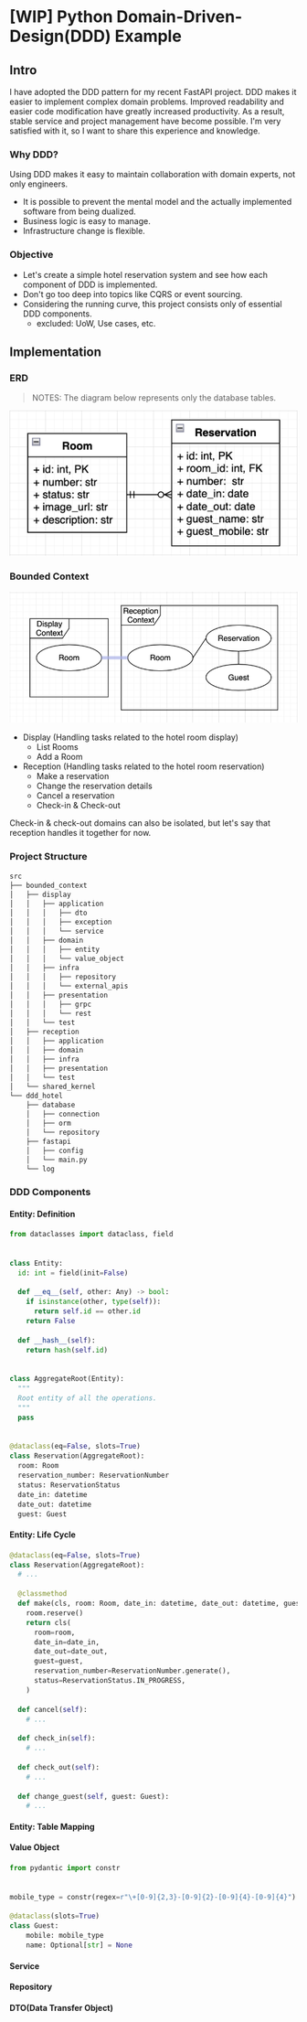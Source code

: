 # [WIP] Python Domain-Driven-Design(DDD) Example

## Intro
I have adopted the DDD pattern for my recent FastAPI project.
DDD makes it easier to implement complex domain problems.
Improved readability and easier code modification have greatly increased productivity.
As a result, stable service and project management have become possible.
I'm very satisfied with it, so I want to share this experience and knowledge.

### Why DDD?
Using DDD makes it easy to maintain collaboration with domain experts, not only engineers.
- It is possible to prevent the mental model and the actually implemented software from being dualized.
- Business logic is easy to manage.
- Infrastructure change is flexible.


### Objective
- Let's create a simple hotel reservation system and see how each component of DDD is implemented.
- Don't go too deep into topics like CQRS or event sourcing.
- Considering the running curve, this project consists only of essential DDD components. 
  - excluded: UoW, Use cases, etc.

## Implementation
### ERD
> NOTES: The diagram below represents only the database tables.

![erd](./docs/image/erd.png)

### Bounded Context

![bounded-context](./docs/image/bounded-context.png)

- Display (Handling tasks related to the hotel room display)
  - List Rooms 
  - Add a Room
- Reception (Handling tasks related to the hotel room reservation)
  - Make a reservation
  - Change the reservation details
  - Cancel a reservation
  - Check-in & Check-out

Check-in & check-out domains can also be isolated, but let's say that reception handles it together for now.

### Project Structure
```tree
src
├── bounded_context
│   ├── display
│   │   ├── application
│   │   │   ├── dto
│   │   │   ├── exception
│   │   │   └── service
│   │   ├── domain
│   │   │   ├── entity
│   │   │   └── value_object
│   │   ├── infra
│   │   │   ├── repository
│   │   │   └── external_apis
│   │   ├── presentation
│   │   │   ├── grpc
│   │   │   └── rest
│   │   └── test
│   ├── reception
│   │   ├── application
│   │   ├── domain
│   │   ├── infra
│   │   ├── presentation
│   │   └── test
│   └── shared_kernel
└── ddd_hotel
    ├── database
    │   ├── connection
    │   ├── orm
    │   └── repository
    ├── fastapi
    │   ├── config
    │   └── main.py 
    └── log
```

### DDD Components
#### Entity: Definition
```python
from dataclasses import dataclass, field


class Entity:
  id: int = field(init=False)

  def __eq__(self, other: Any) -> bool:
    if isinstance(other, type(self)):
      return self.id == other.id
    return False

  def __hash__(self):
    return hash(self.id)


class AggregateRoot(Entity):
  """
  Root entity of all the operations.
  """
  pass


@dataclass(eq=False, slots=True)
class Reservation(AggregateRoot):
  room: Room
  reservation_number: ReservationNumber
  status: ReservationStatus
  date_in: datetime
  date_out: datetime
  guest: Guest
```

#### Entity: Life Cycle

```python
@dataclass(eq=False, slots=True)
class Reservation(AggregateRoot):
  # ...

  @classmethod
  def make(cls, room: Room, date_in: datetime, date_out: datetime, guest: Guest) -> Reservation:
    room.reserve()
    return cls(
      room=room,
      date_in=date_in,
      date_out=date_out,
      guest=guest,
      reservation_number=ReservationNumber.generate(),
      status=ReservationStatus.IN_PROGRESS,
    )

  def cancel(self):
    # ...

  def check_in(self):
    # ...

  def check_out(self):
    # ...

  def change_guest(self, guest: Guest):
    # ...
```

#### Entity: Table Mapping

#### Value Object
```python
from pydantic import constr


mobile_type = constr(regex=r"\+[0-9]{2,3}-[0-9]{2}-[0-9]{4}-[0-9]{4}")

@dataclass(slots=True)
class Guest:
    mobile: mobile_type
    name: Optional[str] = None
```

#### Service

#### Repository

#### DTO(Data Transfer Object)
